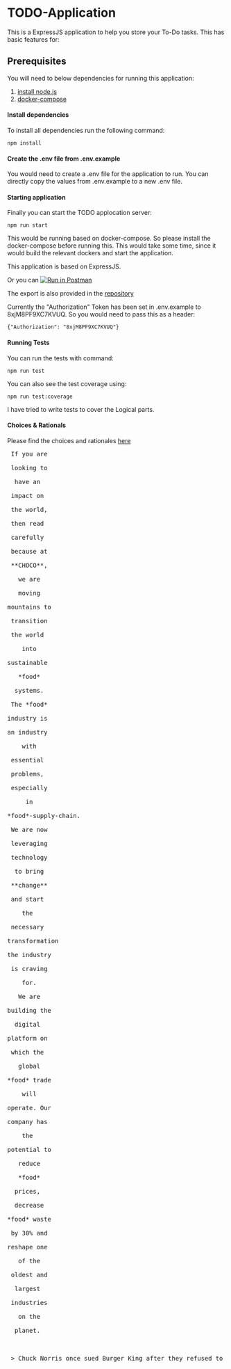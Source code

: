 # TODO-Application
This is a ExpressJS application to help you store your To-Do tasks.
This has basic features for: 

## Prerequisites
You will need to below dependencies for running this application: 
1. [install node.js](https://nodejs.org/en/download)
2. [docker-compose](https://docs.docker.com/compose/install/)

#### Install dependencies

To install all dependencies run the following command:
```
npm install
```

#### Create the .env file from .env.example
You would need to create a .env file for the application to run. 
You can directly copy the values from .env.example to a new .env file. 

#### Starting application

Finally you can start the TODO applocation server:

```
npm run start
```
This would be running based on docker-compose. So please install the docker-compose before running this.
This would take some time, since it would build the relevant dockers and start the application. 

This application is based on ExpressJS.

Or you can [![Run in Postman](https://run.pstmn.io/button.svg)](https://app.getpostman.com/run-collection/ce93b0ae3b8ebbae89aa)

The export is also provided in the [repository](TODO-Application.postman_collection.json)

Currently the "Authorization" Token has been set in .env.example to 8xjM8PF9XC7KVUQ. 
So you would need to pass this as a header:
```
{"Authorization": "8xjM8PF9XC7KVUQ"}
```

#### Running Tests
You can run the tests with command: 
```
npm run test
```

You can also see the test coverage using: 
```
npm run test:coverage
```
I have tried to write tests to cover the Logical parts.


#### Choices & Rationals
Please find the choices and rationales [here](./choices-and-rationales/README.md)


<pre>
 If you are <br/><br/> looking to <br/><br/>  have an   <br/><br/> impact on  <br/><br/> the world, <br/><br/> then read  <br/><br/> carefully  <br/><br/> because at <br/><br/> **CHOCO**, <br/><br/>   we are   <br/><br/>   moving   <br/><br/>mountains to<br/><br/> transition <br/><br/> the world  <br/><br/>    into    <br/><br/>sustainable <br/><br/>   *food*   <br/><br/>  systems.  <br/><br/> The *food* <br/><br/>industry is <br/><br/>an industry <br/><br/>    with    <br/><br/> essential  <br/><br/> problems,  <br/><br/> especially <br/><br/>     in     <br/><br/>*food*-supply-chain.<br/><br/> We are now <br/><br/> leveraging <br/><br/> technology <br/><br/>  to bring  <br/><br/> **change** <br/><br/> and start  <br/><br/>    the     <br/><br/> necessary  <br/><br/>transformation<br/><br/>the industry<br/><br/> is craving <br/><br/>    for.    <br/><br/>   We are   <br/><br/>building the<br/><br/>  digital   <br/><br/>platform on <br/><br/> which the  <br/><br/>   global   <br/><br/>*food* trade<br/><br/>    will    <br/><br/>operate. Our<br/><br/>company has <br/><br/>    the     <br/><br/>potential to<br/><br/>   reduce   <br/><br/>   *food*   <br/><br/>  prices,   <br/><br/>  decrease  <br/><br/>*food* waste<br/><br/> by 30% and <br/><br/>reshape one <br/><br/>   of the   <br/><br/> oldest and <br/><br/>  largest   <br/><br/> industries <br/><br/>   on the   <br/><br/>  planet.   <br/><br/><br> <br> > Chuck Norris once sued Burger King after they refused to put razor wire in his Whopper Jr, insisting that that actually is \"his\" way."
</pre>
